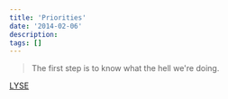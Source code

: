 ```yaml
---
title: 'Priorities'
date: '2014-02-06'
description:
tags: []
---
```


> The first step is to know what the hell we're doing.

[LYSE]( http://learnyousomeerlang.com/designing-a-concurrent-application#understanding-the-problem)
